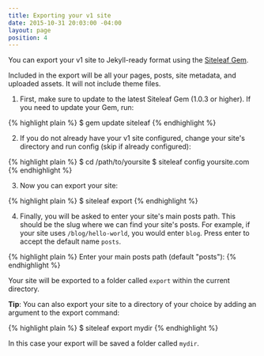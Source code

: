```yaml
---
title: Exporting your v1 site
date: 2015-10-31 20:03:00 -04:00
layout: page
position: 4
---
```


You can export your v1 site to Jekyll-ready format using the [Siteleaf Gem](https://github.com/siteleaf/siteleaf-gem).

Included in the export will be all your pages, posts, site metadata, and uploaded assets. It will not include theme files.

1) First, make sure to update to the latest Siteleaf Gem (1.0.3 or higher). If you need to update your Gem, run:

{% highlight plain %}
$ gem update siteleaf
{% endhighlight %}

2) If you do not already have your v1 site configured, change your site's directory and run config (skip if already configured):

{% highlight plain %}
$ cd /path/to/yoursite
$ siteleaf config yoursite.com
{% endhighlight %}

3) Now you can export your site:

{% highlight plain %}
$ siteleaf export
{% endhighlight %}

4) Finally, you will be asked to enter your site's main posts path. This should be the slug where we can find your site's posts. For example, if your site uses `/blog/hello-world`, you would enter `blog`. Press enter to accept the default name `posts`.

{% highlight plain %}
Enter your main posts path (default "posts"):
{% endhighlight %}

Your site will be exported to a folder called `export` within the current directory.

**Tip**: You can also export your site to a directory of your choice by adding an argument to the export command:

{% highlight plain %}
$ siteleaf export mydir
{% endhighlight %}

In this case your export will be saved a folder called `mydir`.
